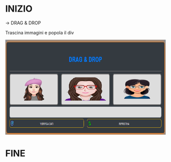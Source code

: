 # INIZIO
-> DRAG & DROP 
<p>Trascina immagini e popola il div</p>
<a href="https://ivanpierdeveloper.github.io/drag-drop/" target="_blank">
  <img src="img/screen-shot.png" alt="not image" width="1000" height="300" />
</a>

# FINE

